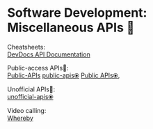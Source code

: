 # Software Development: Miscellaneous APIs 🔌

Cheatsheets:  
[DevDocs API Documentation](https://devdocs.io/)

Public-access APIs💩:  
[Public-APIs](https://github.com/n0shake/Public-APIs)
[public-apis⦿](https://github.com/public-apis/public-apis)
[Public APIs⦿](https://public-apis.io/),

Unofficial APIs💩:  
[unofficial-apis⦿](https://github.com/Rolstenhouse/unofficial-apis)

Video calling:  
[Whereby](https://whereby.com/)
